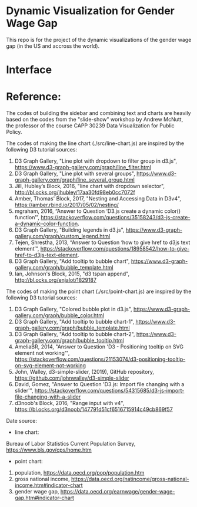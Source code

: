 # Dynamic Visualization for Gender Wage Gap

This repo is for the project of the dynamic visualizations of the gender wage gap (in the US and accross the world).

# Interface


# Reference:
The codes of building the sidebar and combining text and charts are heavily based on the codes from the "slide-show" workshop by Andrew McNutt, the professor of the course CAPP 30239 Data Visualization for Public Policy.

The codes of making the line chart (./src/line-chart.js) are inspired by the following D3 tutorial sources:
1. D3 Graph Gallery, "Line plot with dropdown to filter group in d3.js", https://www.d3-graph-gallery.com/graph/line_filter.html
2. D3 Graph Gallery, "Line plot with several groups", https://www.d3-graph-gallery.com/graph/line_several_group.html
3. Jill, Hubley’s Block, 2016, "line chart with dropdown selector", http://bl.ocks.org/jhubley/17aa30fd98eb0cc7072f
4. Amber, Thomas' Block, 2017, "Nesting and Accessing Data in D3v4", https://amber.rbind.io/2017/05/02/nesting/
5. mgraham, 2016, “Answer to Question ‘D3.js create a dynamic color() function’”, https://stackoverflow.com/questions/35158243/d3-js-create-a-dynamic-color-function.
6. D3 Graph Gallery, "Building legends in d3.js", https://www.d3-graph-gallery.com/graph/custom_legend.html
7. Tejen, Shrestha, 2013, “Answer to Question ‘how to give href to d3js text element’”, https://stackoverflow.com/questions/18958542/how-to-give-href-to-d3js-text-element.
8. D3 Graph Gallery, "Add tooltip to bubble chart", https://www.d3-graph-gallery.com/graph/bubble_template.html
9. Ian, Johnson's Block, 2015, "d3 tspan append", http://bl.ocks.org/enjalot/1829187

The codes of making the point chart (./src/point-chart.js) are inspired by the following D3 tutorial sources:
1. D3 Graph Gallery, "Colored bubble plot in d3.js", https://www.d3-graph-gallery.com/graph/bubble_color.html
2. D3 Graph Gallery, "Add tooltip to bubble chart-1", https://www.d3-graph-gallery.com/graph/bubble_template.html
3. D3 Graph Gallery, "Add tooltip to bubble chart-2", https://www.d3-graph-gallery.com/graph/bubble_tooltip.html
4. AmeliaBR, 2014, "Answer to Question 'D3 - Positioning tooltip on SVG element not working'", https://stackoverflow.com/questions/21153074/d3-positioning-tooltip-on-svg-element-not-working
5. John, Walley, d3-simple-slider, (2019), GitHub repository, https://github.com/johnwalley/d3-simple-slider
6. David, Gomez, "Answer to Question 'D3.js: Import file changing with a slider'", https://stackoverflow.com/questions/54315685/d3-js-import-file-changing-with-a-slider
7. d3noob's Block, 2016, "Range input with v4", https://bl.ocks.org/d3noob/147791d51cf6516715914c49cb869f57

Date source:
- line chart:

Bureau of Labor Statistics Current Population Survey, https://www.bls.gov/cps/home.htm
- point chart:

1. population, https://data.oecd.org/pop/population.htm
2. gross national income, https://data.oecd.org/natincome/gross-national-income.htm#indicator-chart
3. gender wage gap, https://data.oecd.org/earnwage/gender-wage-gap.htm#indicator-chart
